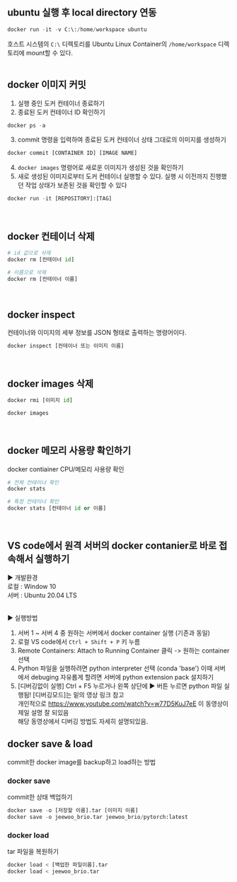 ## ubuntu 실행 후 local directory 연동
```python
docker run -it -v C:\:/home/workspace ubuntu
```

호스트 시스템의 `C:\` 디렉토리를 Ubuntu Linux Container의 `/home/workspace` 디렉토리에 mount할 수 있다. <br>
<br>

## docker 이미지 커밋
1. 실행 중인 도커 컨테이너 종료하기
2. 종료된 도커 컨테이너 ID 확인하기
```python
docker ps -a
```
3. commit 명령을 입력하여 종료된 도커 컨테이너 상태 그대로의 이미지를 생성하기
```python
docker commit [CONTAINER ID] [IMAGE NAME]
```
4. `docker images` 명령어로 새로운 이미지가 생성된 것을 확인하기
5. 새로 생성된 이미지로부터 도커 컨테이너 실행할 수 있다. 실행 시 이전까지 진행했던 작업 상태가 보존된 것을 확인할 수 있다
```python
docker run -it [REPOSITORY]:[TAG]
```
<br>

## docker 컨테이너 삭제
```python
# id 값으로 삭제
docker rm [컨테이너 id]

# 이름으로 삭제
docker rm [컨테이너 이름]
```
<br>

## docker inspect
컨테이너와 이미지의 세부 정보를 JSON 형태로 출력하는 명령어이다. 
```python
docker inspect [컨테이너 또는 이미지 이름]
```
<br>

## docker images 삭제
```python
docker rmi [이미지 id]

docker images
```
<br>

## docker 메모리 사용량 확인하기
docker contiainer CPU/메모리 사용량 확인
```python
# 전체 컨테이너 확인
docker stats 

# 특정 컨테이너 확인
docker stats [컨테이너 id or 이름]
```
<br>

## VS code에서 원격 서버의 docker contanier로 바로 접속해서 실행하기
▶ 개발환경 <br>
로컬 : Window 10 <br>
서버 : Ubuntu 20.04 LTS <br>
<br>

▶ 실행방법 <br>
1. 서버 1 ~ 서버 4 중 원하는 서버에서 docker container 실행 (기존과 동일) <br>
2. 로컬 VS code에서 `Ctrl + Shift + P` 키 누름 <br>
3. Remote Containers: Attach to Running Container 클릭 -> 원하는 container 선택 <br>
4. Python 파일을 실행하려면 python interpreter 선택 (conda 'base')
이때 서버에서 debuging 자유롭게 할려면 서버에 python extension pack 설치하기
5. [디버깅없이 실행] Ctrl + F5 누르거나 왼쪽 상단에 ▶ 버튼 누르면 python 파일 실행됨!
[디버깅모드]는 밑의 영상 링크 참고 <br>
개인적으로 https://www.youtube.com/watch?v=w77D5KuJ7eE 이 동영상이 제일 설명 잘 되있음 <br>
해당 동영상에서 디버깅 방법도 자세히 설명되있음. <br>

## docker save & load
commit한 docker image를 backup하고 load하는 방법 <br>

### docker save
commit한 상태 백업하기
```python
docker save -o [저장할 이름].tar [이미지 이름]
docker save -o jeewoo_brio.tar jeewoo_brio/pytorch:latest
```

### docker load
tar 파일을 복원하기
```python
docker load < [백업한 파일이름].tar
docker load < jeewoo_brio.tar
```

